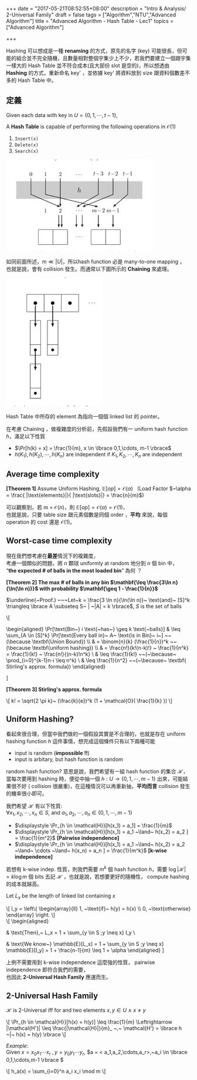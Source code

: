 +++
date = "2017-05-21T08:52:55+08:00"
description = "Intro & Analysis/ 2-Universal Family"
draft = false
tags = ["Algorithm","NTU","Advanced Algorithm"]
title = "Advanced Algorithm - Hash Table - Lec1"
topics = ["Advanced Algorithm"]

+++

<!--以下會介紹 **Hash Table** 的基本定義與概念，以及 **2-Universal Family** 的性質，並說明發生壞事(單一 slot 擠滿了 elements) 的機率很低及更 improve 它的方法 - **Power of 2 choices** 、不希望有 collision 發生的 **Perfect Hashing** ，及動態調整 table size 的 **Dynamic Resizing** 及 **Consistent Hashing**。-->


Hashing 可以想成是一種 **renaming** 的方式，原先的名字 (key) 可能很長，但可能的組合並不完全隨機，且數量相對整個宇集少上不少，若我們要建立一個跟宇集一樣大的 Hash Table 並不符合成本(且大部份 slot 是空的)，所以想透由 **Hashing** 的方式，重新命名 key' ，並依據 key' 將資料放到 size 跟資料個數差不多的 Hash Table 中。

<!--more-->

## 定義

Given each data with key in <span>$U = \lbrace 0,1, \cdots, t-1 \rbrace$</span>,

A **Hash Table** is capable of performing the following operations in <span>$\mathcal{O}(1)$</span>

1. ``Insert(x)``
2. ``Delete(x)``
3. ``Search(x)``

<img src="/img/post/hashTable.png" width="400px">

如同前面所述，<span>$m \ll |U|$</span>，所以hash function 必是 many-to-one mapping ，<br/>也就是說，會有 collision 發生。而通常以下圖所示的 **Chaining** 來處理。

<img src="/img/post/chaining.png" height="350px">

Hash Table 中所存的 element 為指向一個個 linked list 的 pointer。

在考慮 Chaining ，做複雜度的分析前，先假設我們有一 uniform hash function <span>$h$</span>，滿足以下性質

* <span>$\Pr[h(k) = x] = \frac{1}{m}, x \in \lbrace 0,1,\cdots, m-1 \rbrace$</span>
* <span>$h(K_1),h(K_2),\cdots,h(K_n) \text{~are independent if} ~K_1,K_2,\cdots,K_n \text{~are independent}$</span>

## Average time complexity 

**[Theorem 1]** Assume Uniform Hashing, <span>$\mathbb{E}[op] = \mathcal{O}(\alpha)~~$</span> (Load Factor <span>$~\alpha = \frac{ |\text{elements}|}{ |\text{slots}|} = \frac{n}{m}$</span>)

可以觀察到，若 m = <span>$\mathcal{O}(n)$</span>，則 <span>$\mathbb{E}[op] = \mathcal{O}(\alpha) = \mathcal{O}(1)$</span>，<br/>也就是說，只要 table size 跟元素個數是同個 order ，**平均** 來說，每個 operation 的 cost 還是 <span>$\mathcal{O}(1)$</span>。

## Worst-case time complexity

現在我們想考慮在**最差**情況下的複雜度，<br/>
考慮一個類似的問題，將 <span>$n$</span> 顆球 uniformly at random 地分到 <span>$n$</span> 個 bin 中，<br/>“**the expected # of balls in the most loaded bin**” 為何 ？

**[Theorem 2] The max # of balls in any bin <span>$\mathbf{\leq \frac{3\ln n}{\ln(\ln n)}}$</span> with probability <span>$\mathbf{\geq 1 - \frac{1}{n}}$</span>**

<span>$\underline{~Proof.} ~~~Let~k = \frac{3 \ln n}{\ln(\ln n)}~ \text{and}~ [S]^k \triangleq \lbrace A \subseteq S~ | ~|A| = k \rbrace$</span>, <span>$S$</span> is the set of balls

<div>
\[

\begin{aligned}
\Pr[\text{Bin~} i \text{~has~} \geq k \text{~balls}] & \leq \sum_{A \in [S]^k} \Pr[\text{Every ball in}~ A~ \text{is in Bin}~ i~] ~~(\because \textbf{Union Bound}) \\\\
& = \binom{n}{k} (\frac{1}{n})^k ~~(\because \textbf{uniform hashing}) \\\\
& = \frac{n!}{k!(n-k)!} ~ \frac{1}{n^k} = \frac{1}{k!} ~ \frac{n!}{(n-k)!n^k} \\
& \leq \frac{1}{k!} ~~(~\because~ \prod_{i=0}^{k-1}n-i \leq n^k) \\
& \leq \frac{1}{n^2} ~~(~\because~ \textbf{ Stirling's approx. formula})
\end{aligned}

\]
</div>

**[Theorem 3] Stirling's approx. formula**

<div>
\[
k! = \sqrt{2 \pi k}~ (\frac{k}{e})^k (1 + \mathcal{O}( \frac{1}{k} ))
\]
</div>

## Uniform Hashing? 
看起來很合理，但當中我們做的一個假設其實是不合理的，也就是存在 uniform hashing function <span>$h$</span> 這件事情，想完成這個條件只有以下兩種可能

* input is random (**impossible !!**)
* input is arbitary, but hash function is random

random hash function? 意思是說，我們希望有一組 hash function 的集合 <span>$\mathcal{H}$</span>，當每次要用到 hashing 時，便從中抽一個 <span>$h: U \rightarrow \lbrace 0,1,\cdots,m-1 \rbrace$</span> 出來，可能結果很不好 ( collision 很嚴重)，在這種情況可以再重新抽，**平均而言** collision 發生的機率很小即可。

我們希望 <span>$\mathcal{H}$</span> 有以下性質:<br/>
<span>$\forall x_1,x_2,\cdots,x_n \in S,~ \text{and}~ a_1,a_2,\cdots,a_n \in \lbrace 0,1,\cdots,m-1 \rbrace$</span>

* <span>$\displaystyle \Pr_{h \in \mathcal{H}}[h(x_1) = a_1] = \frac{1}{m}$</span>
* <span>$\displaystyle \Pr_{h \in \mathcal{H}}[h(x_1) = a_1 ~\land~ h(x_2) = a_2 ] = \frac{1}{m^2}$</span> **[Pairwise independence]**
* <span>$\displaystyle \Pr_{h \in \mathcal{H}}[h(x_1) = a_1 ~\land~ h(x_2) = a_2 ~\land~ \cdots ~\land~ h(x_n) = a_n ] = \frac{1}{m^k}$</span> **[k-wise independence]**

若想有 k-wise indep. 性質，則我們需要 <span>$m^k$</span> 個 hash function <span>$h$</span>，需要 <span>$\log |\mathcal{H}| = k \log m$</span> 個 bits 去記 <span>$\mathcal{H}$</span> ，也就是說，若想要更好的隨機性， compute hashing 的成本就越高。

<span>Let $L_x ~\text{be the length of linked list containing}~ x$</span>

<div>
\[
I_y = \left\{ \begin{array}{ll}
           1, ~\text{if}~ h(y) = h(x) \\
           0, ~\text{otherwise}
        \end{array} \right.
\]
</div>

<div>
\[
\begin{aligned}

& \text{Then},~ L_x = 1 + \sum_{y \in S ;y \neq x} I_y \\

& \text{We know~} \mathbb{E}[L_x] = 1 + \sum_{y \in S ;y \neq x} \mathbb{E}[I_y] = 1 + \frac{n-1}{m} \leq 1 + \alpha
\end{aligned}
\]
</div>

上例不需要用到 k-wise independence 這麼強的性質， pairwise independence 即符合我們的需要，</br>也因此 **2-Universal Hash Family** 應運而生。

## 2-Universal Hash Family

<span>$\mathcal{H}$</span> is 2-Universal iff for and two elements <span>$x,y \in U ~\land~ x \neq y$</span>

<div>
\[
\Pr_{h \in \mathcal{H}}[h(x) = h(y)] \leq \frac{1}{m} \Leftrightarrow |\mathcal{H'}| \leq \frac{|\mathcal{H}|}{m}_ ~,~ \mathcal{H'} = \lbrace h ~|~ h(x) = h(y) \rbrace 
\]
</div>

_Example_: </br>
Given <span>$x=x_0 x_1 \cdots x_r~,y=y_0 y_1 \cdots y_r$</span>, 
<span>$a = \< a_1,a_2,\cdots,a_r\>,~a_i \in \lbrace 0,1,\cdots,m-1 \rbrace $</span>

<div>
\[
h_a(x) = \sum_{i=0}^n a_i x_i \mod m
\]
</div>
